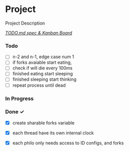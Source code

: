 # Project

Project Description

<em>[TODO.md spec & Kanban Board](https://bit.ly/3fCwKfM)</em>

### Todo

- [ ] n-2 and n-1, edge case num 1  
- [ ] if forks avaiable start eating,  
- [ ] check if will die every 100ms  
- [ ] finished eating start sleeping  
- [ ] finished sleeping start thinking  
- [ ] repeat process until dead  

### In Progress


### Done ✓

- [x] create sharable forks variable  
- [x] each thread have its own internal clock  
- [x] each philo only needs access to ID configs, and forks  


